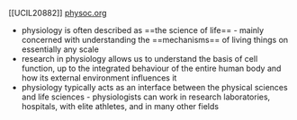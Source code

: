 [[UCIL20882]]
[physoc.org](https://www.physoc.org/explore-physiology/what-is-physiology/#:~:text=Physiology%20is%20the%20science%20of,influence%20of%20the%20external%20environment.)

- physiology is often described as ==the science of life== - mainly concerned with understanding the ==mechanisms== of living things on essentially any scale
- research in physiology allows us to understand the basis of cell function, up to the integrated behaviour of the entire human body and how its external environment influences it
- physiology typically acts as an interface between the physical sciences and life sciences - physiologists can work in research laboratories, hospitals, with elite athletes, and in many other fields